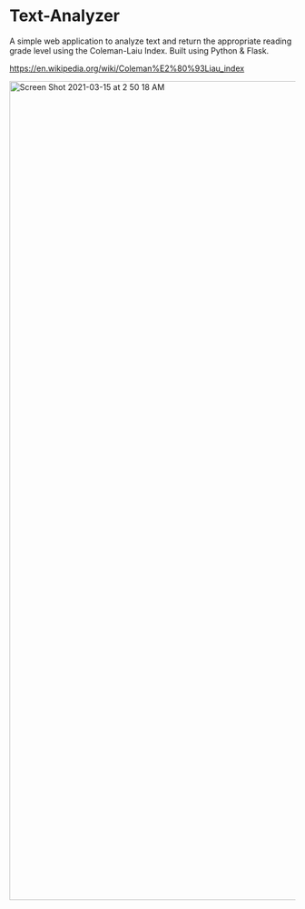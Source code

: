 # Text-Analyzer

A simple web application to analyze text and return the appropriate reading grade level using the Coleman-Laiu Index. Built using Python & Flask.

https://en.wikipedia.org/wiki/Coleman%E2%80%93Liau_index


<img width="1440" alt="Screen Shot 2021-03-15 at 2 50 18 AM" src="https://user-images.githubusercontent.com/61565989/111114206-490ab280-8539-11eb-9bf7-f4f9f2506575.png">
